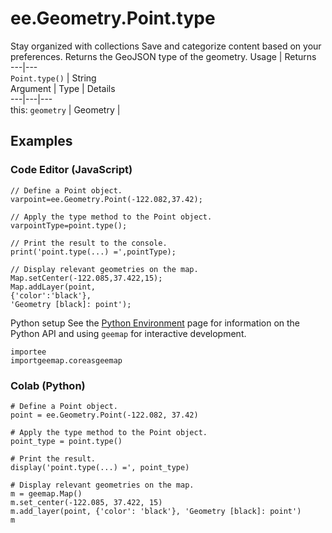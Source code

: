  
#  ee.Geometry.Point.type
Stay organized with collections  Save and categorize content based on your preferences. 
Returns the GeoJSON type of the geometry. Usage | Returns  
---|---  
`Point.type()` | String  
Argument | Type | Details  
---|---|---  
this: `geometry` | Geometry |   
## Examples
### Code Editor (JavaScript)
```
// Define a Point object.
varpoint=ee.Geometry.Point(-122.082,37.42);

// Apply the type method to the Point object.
varpointType=point.type();

// Print the result to the console.
print('point.type(...) =',pointType);

// Display relevant geometries on the map.
Map.setCenter(-122.085,37.422,15);
Map.addLayer(point,
{'color':'black'},
'Geometry [black]: point');
```

Python setup
See the [ Python Environment](https://developers.google.com/earth-engine/guides/python_install) page for information on the Python API and using `geemap` for interactive development.
```
importee
importgeemap.coreasgeemap
```

### Colab (Python)
```
# Define a Point object.
point = ee.Geometry.Point(-122.082, 37.42)

# Apply the type method to the Point object.
point_type = point.type()

# Print the result.
display('point.type(...) =', point_type)

# Display relevant geometries on the map.
m = geemap.Map()
m.set_center(-122.085, 37.422, 15)
m.add_layer(point, {'color': 'black'}, 'Geometry [black]: point')
m
```

